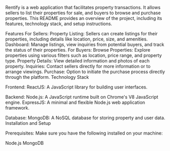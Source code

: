 Rentify is a web application that facilitates property transactions. It allows sellers to list their properties for sale, and buyers to browse and purchase properties. This README provides an overview of the project, including its features, technology stack, and setup instructions.

Features
For Sellers:
Property Listing: Sellers can create listings for their properties, including details like location, price, size, and amenities.
Dashboard: Manage listings, view inquiries from potential buyers, and track the status of their properties.
For Buyers:
Browse Properties: Explore properties using various filters such as location, price range, and property type.
Property Details: View detailed information and photos of each property.
Inquiries: Contact sellers directly for more information or to arrange viewings.
Purchase: Option to initiate the purchase process directly through the platform.
Technology Stack

Frontend:
ReactJS: A JavaScript library for building user interfaces.

Backend:
Node.js: A JavaScript runtime built on Chrome's V8 JavaScript engine.
ExpressJS: A minimal and flexible Node.js web application framework.

Database:
MongoDB: A NoSQL database for storing property and user data.
Installation and Setup


Prerequisites:
Make sure you have the following installed on your machine:

Node.js
MongoDB
